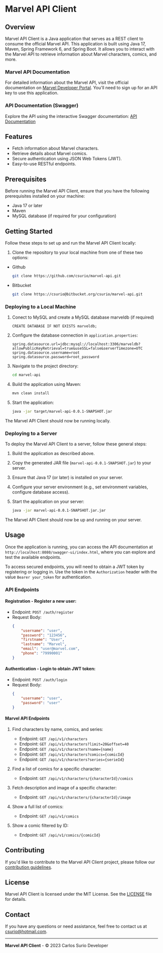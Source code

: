 # Marvel API Client

## Overview

Marvel API Client is a Java application that serves as a REST client to consume the official Marvel API. This application is built using Java 17, Maven, Spring Framework 6, and Spring Boot. It allows you to interact with the Marvel API to retrieve information about Marvel characters, comics, and more.

### Marvel API Documentation

For detailed information about the Marvel API, visit the official documentation on [Marvel Developer Portal](https://developer.marvel.com/). You'll need to sign up for an API key to use this application.

### API Documentation (Swagger)

Explore the API using the interactive Swagger documentation: [API Documentation](http://localhost:8080/swagger-ui/index.html)

## Features

- Fetch information about Marvel characters.
- Retrieve details about Marvel comics.
- Secure authentication using JSON Web Tokens (JWT).
- Easy-to-use RESTful endpoints.

## Prerequisites

Before running the Marvel API Client, ensure that you have the following prerequisites installed on your machine:

- Java 17 or later
- Maven
- MySQL database (if required for your configuration)

## Getting Started

Follow these steps to set up and run the Marvel API Client locally:

1. Clone the repository to your local machine from one of these two options:

- Github
   ```bash
   git clone https://github.com/csurio/marvel-api.git
   ```

- Bitbucket
   ```bash
   git clone https://csurio@bitbucket.org/csurio/marvel-api.git
   ```

### Deploying to a Local Machine

1. Conect to MySQL  and create a MySQL database marveldb (if required)
 
   ```properties
   CREATE DATABASE IF NOT EXISTS marveldb;
   ```

2. Configure the database connection in `application.properties`:

   ```properties
   spring.datasource.url=jdbc:mysql://localhost:3306/marveldb?allowPublicKeyRetrieval=true&useSSL=false&serverTimezone=UTC
   spring.datasource.username=root
   spring.datasource.password=root_password
   ```

3. Navigate to the project directory:

   ```bash
   cd marvel-api
   ```

4. Build the application using Maven:

   ```bash
   mvn clean install
   ```

5. Start the application:

   ```bash
   java -jar target/marvel-api-0.0.1-SNAPSHOT.jar
   ```

The Marvel API Client should now be running locally.


### Deploying to a Server

To deploy the Marvel API Client to a server, follow these general steps:

1. Build the application as described above.

2. Copy the generated JAR file (`marvel-api-0.0.1-SNAPSHOT.jar`) to your server.

3. Ensure that Java 17 (or later) is installed on your server.

4. Configure your server environment (e.g., set environment variables, configure database access).

5. Start the application on your server:

   ```bash
   java -jar marvel-api-0.0.1-SNAPSHOT.jar.jar
   ```

The Marvel API Client should now be up and running on your server.


## Usage

Once the application is running, you can access the API documentation at `http://localhost:8080/swagger-ui/index.html`, where you can explore and test the available endpoints.

To access secured endpoints, you will need to obtain a JWT token by registering or logging in. 
Use the token in the `Authorization` header with the value `Bearer your_token` for authentication.


### API Endpoints

#### Registration - Register a new user:

- Endpoint: `POST /auth/register`
- Request Body:
  ```json
  {
      "username": "user",
      "password": "123456",
      "firstname": "User",
      "lastname": "Marvel",
      "email": "user@marvel.com",
      "phone": "79990001"
  }
  ```

#### Authentication - Login to obtain JWT token:

- Endpoint: `POST /auth/login`
- Request Body:
  ```json
  {
      "username": "user",
      "password": "user"
  }
  ```

#### Marvel API Endpoints

1. Find characters by name, comics, and series:

   - Endpoint: `GET /api/v1/characters`
   - Endpoint: `GET /api/v1/characters?limit=20&offset=40`
   - Endpoint: `GET /api/v1/characters?name={name}`
   - Endpoint: `GET /api/v1/characters?comics={comicId}`
   - Endpoint: `GET /api/v1/characters?series={serieId}`

2. Find a list of comics for a specific character:

   - Endpoint: `GET /api/v1/characters/{characterId}/comics`

3. Fetch description and image of a specific character:

   - Endpoint: `GET /api/v1/characters/{characterId}/image`

4. Show a full list of comics:

   - Endpoint: `GET /api/v1/comics`

5. Show a comic filtered by ID:

   - Endpoint: `GET /api/v1/comics/{comicId}`

## Contributing

If you'd like to contribute to the Marvel API Client project, please follow our [contribution guidelines](CONTRIBUTING.md).

## License

Marvel API Client is licensed under the MIT License. See the [LICENSE](LICENSE) file for details.

## Contact

If you have any questions or need assistance, feel free to contact us at [csurio@hotmail.com](mailto:csurio@hotmail.com).

---

**Marvel API Client** - © 2023 Carlos Surio Developer
